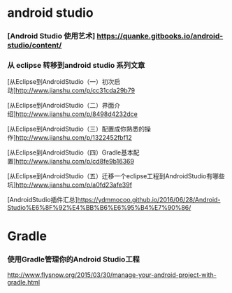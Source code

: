 # android studio

### [Android Studio 使用艺术] https://quanke.gitbooks.io/android-studio/content/

### 从 eclipse 转移到android studio 系列文章

[从Eclipse到AndroidStudio（一）初次启动]http://www.jianshu.com/p/cc31cda29b79

[从Eclipse到AndroidStudio（二）界面介绍]http://www.jianshu.com/p/8498d4232dce

[从Eclipse到AndroidStudio（三）配置成你熟悉的操作]http://www.jianshu.com/p/1322452fbf12

[从Eclipse到AndroidStudio（四）Gradle基本配置]http://www.jianshu.com/p/cd8fe9b16369

[从Eclipse到AndroidStudio（五）迁移一个eclipse工程到AndroidStudio有哪些坑]http://www.jianshu.com/p/a0fd23afe39f

[AndroidStudio插件汇总]https://ydmmocoo.github.io/2016/06/28/Android-Studio%E6%8F%92%E4%BB%B6%E6%95%B4%E7%90%86/



# Gradle

### 使用Gradle管理你的Android Studio工程 
http://www.flysnow.org/2015/03/30/manage-your-android-project-with-gradle.html
